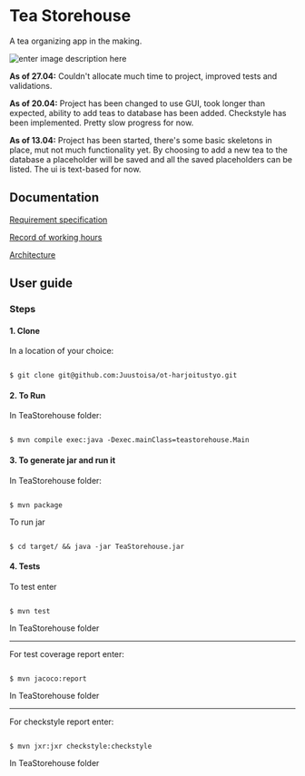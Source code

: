 # Tea Storehouse

A tea organizing app in the making.

![enter image description here](https://image.flaticon.com/icons/png/512/112/112430.png)

**As of 27.04:**
Couldn't allocate much time to project, improved tests and validations.

**As of 20.04:**
Project has been changed to use GUI, took longer than expected, ability to add teas to database has been added. Checkstyle has been implemented. Pretty slow progress for now.

**As of 13.04:**
Project has been started, there's some basic skeletons in place, mut not much functionality yet. By choosing to add a new tea to the database a placeholder will be saved and all the saved placeholders can be listed. The ui is text-based for now.

## Documentation

[Requirement specification](https://github.com/Juustoisa/ot-harjoitustyo/blob/master/TeaStorehouse/Documentation/Vaatimusmaarittely.md)

[Record of working hours](https://github.com/Juustoisa/ot-harjoitustyo/blob/master/TeaStorehouse/Documentation/Tuntikirjanpito.md)

[Architecture](https://github.com/Juustoisa/ot-harjoitustyo/blob/master/TeaStorehouse/Documentation/arkkitehtuuri.md)

## User guide

### Steps

#### 1. Clone

In a location of your choice:

```console

$ git clone git@github.com:Juustoisa/ot-harjoitustyo.git

```

#### 2. To Run

In TeaStorehouse folder:

```console

$ mvn compile exec:java -Dexec.mainClass=teastorehouse.Main

```

#### 3. To generate jar and run it

In TeaStorehouse folder:

```console

$ mvn package

```

To run jar

```console

$ cd target/ && java -jar TeaStorehouse.jar

```

#### 4. Tests

To test enter

```console

$ mvn test

```

In TeaStorehouse folder

---

For test coverage report enter:

```console

$ mvn jacoco:report

```

In TeaStorehouse folder

---

For checkstyle report enter:

```console

$ mvn jxr:jxr checkstyle:checkstyle

```

In TeaStorehouse folder
